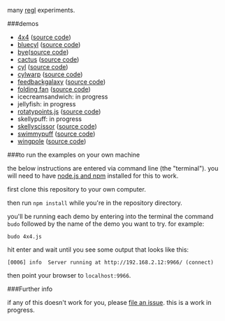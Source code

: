 many [regl](http://regl.party) experiments.

###demos

* [4x4](http://kitties.neocities.org/4x4.html) ([source code](https://github.com/mk30/reglexperiments/blob/master/4x4.js))
* [bluecyl](http://kitties.neocities.org/bluecyl.html)
    ([source code](https://github.com/mk30/reglexperiments/blob/master/bluecyl.js))
* [bye](http://kitties.neocities.org/bye.html)([source code](https://github.com/mk30/reglexperiments/blob/master/bye.js))
* [cactus](http://kitties.neocities.org/cactus.html) ([source code](https://github.com/mk30/reglexperiments/blob/master/cactus.js)) 
* [cyl](http://kitties.neocities.org/democyl.html) ([source code](https://github.com/mk30/regl-demo-reel/blob/master/shanicyl.js))
* [cylwarp](http://kitties.neocities.org/cylwarp.html) ([source code](https://github.com/mk30/reglexperiments/blob/master/cylwarp.js))
* [feedbackgalaxy](http://kitties.neocities.org/feedbackgalaxy.html)
 ([source code](https://github.com/mk30/reglexperiments/blob/master/feedbackgalaxy.js))
* [folding fan](http://kitties.neocities.org/foldingfan.html) ([source code](https://github.com/mk30/reglexperiments/blob/master/foldingfan.js))
* icecreamsandwich: in progress
* jellyfish: in progress
* [rotatypoints.js](http://kitties.neocities.org/rotatypoints.html)
      ([source code](https://github.com/mk30/reglexperiments/blob/master/rotatypoints.js))
* skellypuff: in progress
* [skellyscissor](http://kitties.neocities.org/skellyscissor.html) 
      ([source code](https://github.com/mk30/regl-demo-reel/blob/master/shaniskellyscissor.js))
* [swimmypuff](http://kitties.neocities.org/swimmypuff.html) 
    ([source code](https://github.com/mk30/regl-demo-reel/blob/master/shaniswimmypuff.js))
* [wingpole](http://kitties.neocities.org/wingpole.html) ([source code](https://github.com/mk30/reglexperiments/blob/master/wingpole.js))

###to run the examples on your own machine

the below instructions are entered via command line (the
"terminal"). you will need to have
[node.js and npm](https://nodejs.org/en/download/)
installed for this to work.

first clone this repository to your own computer. 

then run `npm install` while you're in the repository directory.

you'll be running each demo by entering into the terminal
the command `budo` followed by the name of the demo you want
to try. for example:

```
budo 4x4.js
```

hit enter and wait until you see some output that looks like
this:

`[0006] info  Server running at http://192.168.2.12:9966/ (connect)`

then point your browser to `localhost:9966`.

###Further info

if any of this doesn't work for you,
please [file an
issue](https://github.com/mk30/reglexperiments/issues). this is a work in progress.
